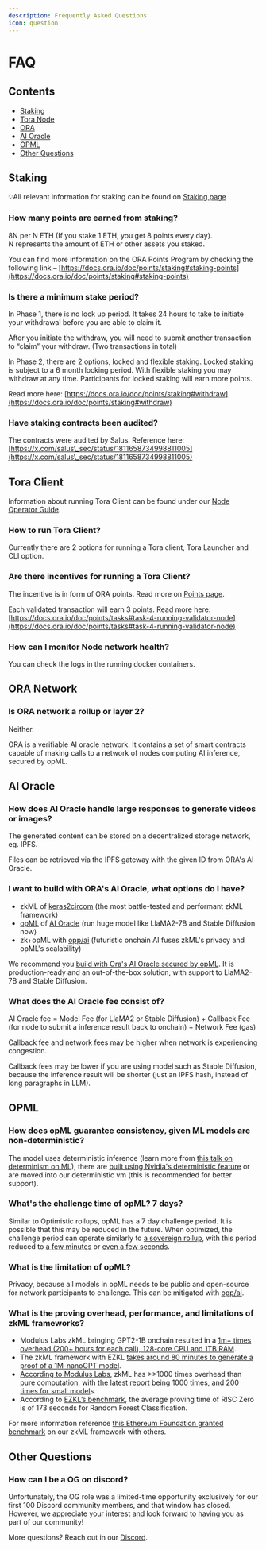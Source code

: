 ```yaml
---
description: Frequently Asked Questions
icon: question
---
```


# FAQ

## Contents

* [Staking](faq.md#staking)
* [Tora Node](faq.md#tora-node)
* [ORA](faq.md#ora)
* [AI Oracle](faq.md#ai-oracle)
* [OPML](faq.md#opml)
* [Other Questions](faq.md#other-questions)

## Staking

💡All relevant information for staking can be found on [Staking page](../points/staking.md)

### How many points are earned from staking?

8N per N ETH (If you stake 1 ETH, you get 8 points every day). \
N represents the amount of ETH or other assets you staked.

You can find more information on the ORA Points Program by checking the following link – [https://docs.ora.io/doc/points/staking#staking-points](https://docs.ora.io/doc/points/staking#staking-points)

### Is there a minimum stake period?

In Phase 1, there is no lock up period. It takes 24 hours to take to initiate your withdrawal before you are able to claim it.

After you initiate the withdraw, you will need to submit another transaction to “claim” your withdraw. (Two transactions in total)

In Phase 2, there are 2 options, locked and flexible staking. Locked staking is subject to a 6 month locking period.  With flexible staking you may withdraw at any time. Participants for locked staking will earn more points.&#x20;

Read more here: [https://docs.ora.io/doc/points/staking#withdraw](https://docs.ora.io/doc/points/staking#withdraw)

### Have staking contracts been audited?&#x20;

The contracts were audited by Salus. Reference here: [https://x.com/salus\_sec/status/1811658734998811005](https://x.com/salus\_sec/status/1811658734998811005)



## Tora Client

Information about running Tora Client can be found under our [Node Operator Guide](../oao-onchain-ai-oracle/node-operator-guide/).

### How to run Tora Client?

Currently there are 2 options for running a Tora client, Tora Launcher and CLI option.&#x20;

### Are there incentives for running a Tora Client?

The incentive is in form of ORA points. Read more on [Points page](broken-reference).

Each validated transaction will earn 3 points. Read more here: [https://docs.ora.io/doc/points/tasks#task-4-running-validator-node](https://docs.ora.io/doc/points/tasks#task-4-running-validator-node)

### How can I monitor Node network health?

You can check the logs in the running docker containers.&#x20;



## ORA Network

### Is ORA  network a rollup or layer 2?

Neither.

ORA is a verifiable AI oracle network.  It contains a set of smart contracts capable of making calls to a network of nodes computing AI inference, secured by opML.&#x20;



## AI Oracle

### How does AI Oracle handle large responses to generate videos or images?

The generated content can be stored on a decentralized storage network, eg. IPFS.

Files can be retrieved via the IPFS gateway with the given ID from ORA's AI Oracle.

### I want to build with ORA's AI Oracle, what options do I have?

* zkML of [keras2circom](https://github.com/ora-io/keras2circom) (the most battle-tested and performant zkML framework)
* [opML](https://arxiv.org/abs/2401.17555) of [AI Oracle](../oao-onchain-ai-oracle/introduction/) (run huge model like LlaMA2-7B and Stable Diffusion now)
* zk+opML with [opp/ai](https://arxiv.org/abs/2402.15006) (futuristic onchain AI fuses zkML's privacy and opML's scalability)

We recommend you [build with Ora's AI Oracle secured by opML](../oao-onchain-ai-oracle/introduction/). It is production-ready and an out-of-the-box solution, with support to LlaMA2-7B and Stable Diffusion.

### What does the AI Oracle fee consist of?

AI Oracle fee = Model Fee (for LlaMA2 or Stable Diffusion) + Callback Fee (for node to submit a inference result back to onchain) + Network Fee (gas)

Callback fee and network fees may be higher when network is experiencing congestion.&#x20;

Callback fees may be lower if you are using model such as Stable Diffusion, because the inference result will be shorter (just an IPFS hash, instead of long paragraphs in LLM).



## OPML

### How does opML guarantee consistency, given ML models are non-deterministic?

The model uses deterministic inference (learn more from [this talk on determinism on ML](https://www.youtube.com/watch?v=ghU\_-ADHBaw)), there are [built using Nvidia's deterministic feature](https://docs.nvidia.com/clara/clara-train-archive/3.1/nvmidl/additional\_features/determinism.html) or are moved into our deterministic vm (this is recommended for better support).

### What's the challenge time of opML? 7 days?

Similar to Optimistic rollups, opML has a 7 day challenge period. It is possible that this may be reduced in the future.  When optimized, the challenge period can operate similarly to [a sovereign rollup](https://modularmedia.substack.com/i/132840875/do-optimistic-sovereign-rollups-make-sense), with this period reduced to  [a few minutes](https://twitter.com/nickwh8te/status/1674419952517009409) or [even a few seconds](https://twitter.com/colludingnode/status/1673730479000809473).

### What is the limitation of opML?

Privacy, because all models in opML needs to be public and open-source for network participants to challenge. This can be mitigated with [opp/ai](https://arxiv.org/abs/2402.15006).

### **What is the proving overhead, performance, and limitations of zkML frameworks?**

* Modulus Labs zkML bringing GPT2-1B onchain resulted in a  [1m+ times overhead (200+ hours for each call), 128-core CPU and 1TB RAM](https://medium.com/@ModulusLabs/chapter-14-the-worlds-1st-on-chain-llm-7e389189f85e).
* The zkML framework with EZKL [takes around 80 minutes to generate a proof of a 1M-nanoGPT model](https://hackmd.io/mGwARMgvSeq2nGvQWLL2Ww#Honey-I-SNARKED-the-GPT).
* [According to Modulus Labs](https://medium.com/@ModulusLabs/chapter-8-make-zkml-real-a3a355b2b756), zkML has >>1000 times overhead than pure computation, with [the latest report](https://twitter.com/shumochu/status/1723839817836888365) being 1000 times, and [200 times for small model](https://medium.com/@ModulusLabs/chapter-13-scaling-intelligence-637d4a374153)s.
* According to [EZKL’s benchmark](https://blog.ezkl.xyz/post/benchmarks/), the average proving time of RISC Zero is of 173 seconds for Random Forest Classification.

For more information reference [this Ethereum Foundation granted benchmark](https://hackmd.io/\_vrpMIusSEaROYUU7-Shaw) on our zkML framework with others.

## Other Questions

### How can I be a OG on discord?

Unfortunately, the OG role was a limited-time opportunity exclusively for our first 100 Discord community members, and that window has closed. However, we appreciate your interest and look forward to having you as part of our community!



More questions? Reach out in our [Discord](https://discord.gg/MgyYbW9dQj).

